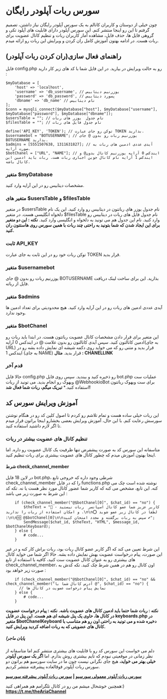 # سورس ربات آپلودر رایگان
چون خیلی از دوستان و کاربران کانالم به یک سورس آپلودر رایگان نیاز داشتن، تصمیم گرفتم تا این رو اینجا منتشر کنم. این سورس آپلودر دارای قابلیت های آپلود تکی و گروهی فایل ها، حذف فایل، مشاهده آمار کاربران ربات و تنظیم کانال عضویت برای ربات هست. در ادامه بهتون آموزش کامل ران کردن و ویرایش این ربات رو ارائه میدم.
## راهنمای فعال سازی(ران کردن ربات آپلودر)
فایل config.php رو به حالت ویرایش در بیارید. در این فایل شما با کد های زیر کار دارید :
```
$myDatabase = [
    'host' => 'localhost',
    'username' => 'db_username', // یوزرنیم دیتابیس
    'password' => 'db_password', // پسورد دیتابیس
    'dbname' => 'db_name' // نام دیتابیس
];
$conn = mysqli_connect($myDatabase["host"], $myDatabase["username"], $myDatabase["password"], $myDatabase["dbname"]);
$usersTable = ""; // نام جدول  یوزر های ربات
$filesTable = ""; // نام جدول فایل های ربات

define('API_KEY', 'TOKEN'); // توکن رو جای عبارت TOKEN بذارید.
$usernamebot = "BOTUSERNAME"; // یوزرنیم ربات رو بدون @ جای BOTUSERNAME بذارید.
$admins = [5551507638, 1311631827]; // آیدی عددی ادمین های ربات به صورت آرایه.
$botChanel = ["URL", "NAME"]; // ایندکس 0 آرایه یوزرنیم کانال بدون@ و ایندکس 1 آرایه نام کانال جوین اجباری ربات هست. ربات باید ادمین این کانال باشه.
```
### متغیر $myDatabase
مشخصات دیتابیس رو در این آرایه وارد کنید.
### متغیر های $usersTable و $filesTable
در متغیر $usersTable نام جدول یوزر های رباتتون در دیتابیس رو وارد کنید. این یک نام دلخواه انگلیسی هست.
در متغیر $filesTable نام جدول فایل های ربات در دیتابیس رو وارد کنید. نام این جدول هم می تونید به دلخواه و انگلیسی وارد کنید.
**نکته : این دو متغیر برای این ایجاد شدن که شما بتونید به راحتی چند ربات با همین سورس روی هاستتون ران کنید.**
### ثابت API_KEY
توکن ربات خود رو در این ثابت به جای عبارت TOKEN قرار بدید.
### متغیر $usernamebot
یوزرنیم ربات رو بدون @ جای BOTUSERNAME بذارید. این برای ساخت لینک دریافت فایل از رباته.
### متغیر $admins
آیدی عددی ادمین های ربات رو در این آرایه وارد کنید. هیچ محدودیتی برای تعداد ادمین ها وجود ندارد.
### متغیر $botChanel
این متغیر برای قرار دادن مشخصات کانال عضویت رباتتون هست. در ابتدا باید ربات رو ادمین کانالتون کنید. سپس آیدی کانالتون رو بدون علامت @ در ایندکس 0 آرایه(به جای URL) قرار بدید و متنی رو که می خواید روی دکمه شیشه ای نمایش داده بشه رو در ایندکس 1 (به جای NAME) قرار بدید.
**مثال : CHANELLINK**
### قدم آخر
حالا فایل config.php رو ذخیره کنید و ببندید. سپس روی فایل bot.php عملیات ست وبهوک رو انجام بدید.
می تونید از ربات @WebhookioBot برای ست وبهوک رباتتون استفاده کنید.*
**تبریک میگم، ربات شما فعال شد!**
## آموزش ویرایش سورس کد
این ربات خیلی ساده هست و تمام تلاشم رو کردم تا اصول کلین کد رو در هنگام نوشتن سورسش رعایت کنم. با این حال، آموزش ویرایش بعضی بخشارو اینجا براتون قرار میدم تا اگر لازم داشتید استفاده کنید.
### تنظیم کانال های عضویت بیشتر در ربات
متاسفانه این سورس کد به صورت پیشفرض تنها ظرفیت یک کانال عضویت رو داره. اما اینجا بهتون آموزش میدم که چطور کانال های عضویت بیشتری برای ربات تنظیم کنید.
#### شرط check_channel_member
در لاین 18 فایل bot.php، شرطی وجود داره که خروجی تابع check_channel_member را که در فایل functions.php نوشته شده است چک می کنه. این تابع، مشخص می کنه که کاربر شما عضور کانال مورد نظر هست یا نه. تکه کد این شرط به صورت زیر می باشد :
```
    if (check_channel_member("@$botChanel[0]", $chat_id) == "no") {
        $theText = "📣 - کاربر عزیز شما عضو کانال اسپانسر  ربات نیستید و امکان استفاده از ربات را ندارید .\n\n⭕️ لطفا در کانال زیر عضو شوید :\n\n🆔 @$botChanel[0]\n\nسپس به ربات برگشته و مجدد امتحان کنید ✔️";
        SendMessage($chat_id, $theText, "HTML", $message_id, $botChanelKeyboard);
    } else { 
        # code...
    }
```
این شرط تعیین می کند که اگر کاربر عضو کانال ربات بود، ربات براش  کار کنه و در غیر این صورت، پیام درخواست عضویت بهش نمایش داده بشه.
حالا اگر شما می خواید کانال های بیشتری رو به عنوان کانال عضویت ست کنید، کافیه با استفاده از تابع check_channel_member، اون کانال رو هم در همین شرط چک کنید. تکه کدش به صورت زیر خواهد بود :
```
    if (check_channel_member("@$botChanel[0]", $chat_id) == "no" && check_channel_member("آدرس کانال شما با @", $chat_id) == "no") {
      // نمایش پیام درخواست عضویت در کانال ها
    } else { 
        # code...
    }
```
**نکته : ربات شما حتما باید ادمین کانال های عضویت باشه.**
**نکته : پیام درخواست عضویت در کانال ها، حاوی یک پنل شیشه ای هم هست. این پنل در فایل keyboards.php در متغیر $botChanelKeyboard دخیره شده و می تونید به راحتی اون رو هم متناسب با کانال های عضویتی که به ربات اضافه کردید ویرایش کنید.**

##### پایان ماجرا
دلم می خواست این سورس کد رو با قابلیت های بیشتری منتشر کنم اما متاسفانه از نظر زمانی در موقعیتی نبودم که تایم بیشتری روش بذارم. اما **اگر یک سورس آپلودر خیلی بهتر می خواید،** هیچ جای نگرانی نیست چون ما در سایت سورسیو هم براتون دو سورس ربات آپلودر فوقالعاده پیشرفته منتشر کردیم.

**[سورس ربات آپلودر معمولی سورسیو](https://sourcio.ir/product/uploader-telegram-bot/) | [سورس ربات آپلودر پیشرفته سورسیو](https://sourcio.ir/product/pro-uploader-bot/)**

همچنین خوشحال میشم من رو در کانال تلگرامم هم همراهی کنید:)
**https://t.me/theAriaChannel**
